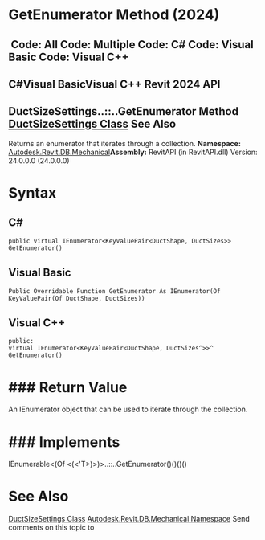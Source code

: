 # GetEnumerator Method (2024)

﻿
 Code: All Code: Multiple Code: C# Code: Visual Basic Code: Visual C++   
---  
C#Visual BasicVisual C++
Revit 2024 API  
---  
DuctSizeSettings..::..GetEnumerator Method   
[DuctSizeSettings Class](68c1d227-424d-36da-0e5a-3f3e51e7f939.md "DuctSizeSettings Class") See Also  
---  
Returns an enumerator that iterates through a collection.
**Namespace:** [Autodesk.Revit.DB.Mechanical](0eafd899-5912-56fd-94b1-d286156e26fc.md "Autodesk.Revit.DB.Mechanical Namespace")**Assembly:** RevitAPI (in RevitAPI.dll) Version: 24.0.0.0 (24.0.0.0)
# Syntax
C#  
---  
```text
public virtual IEnumerator<KeyValuePair<DuctShape, DuctSizes>> GetEnumerator()
```
  
Visual Basic  
---  
```text
Public Overridable Function GetEnumerator As IEnumerator(Of KeyValuePair(Of DuctShape, DuctSizes))
```
  
Visual C++  
---  
```text
public:
virtual IEnumerator<KeyValuePair<DuctShape, DuctSizes^>>^ GetEnumerator()
```
  
# ### Return Value
An IEnumerator object that can be used to iterate through the collection.
# ### Implements
IEnumerable<(Of <(<'T>)>)>..::..GetEnumerator()()()()
# See Also
[DuctSizeSettings Class](68c1d227-424d-36da-0e5a-3f3e51e7f939.md "DuctSizeSettings Class")
[Autodesk.Revit.DB.Mechanical Namespace](0eafd899-5912-56fd-94b1-d286156e26fc.md "Autodesk.Revit.DB.Mechanical Namespace")
Send comments on this topic to 